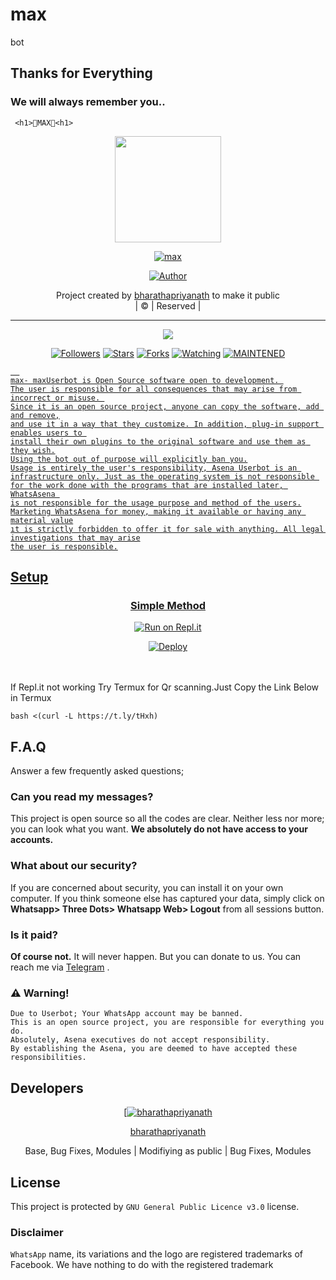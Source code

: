 # max
bot
## Thanks for Everything 
### We will always remember you..
                        
     <h1>👑MAX👑<h1>
<div align="center">
  <img border-radius: 15px src="https://i.ibb.co/gMZTJD5/20211217-172210.jpg" width="170" height="170"/>
  <p align="center">
<a href="#"><img title="max" src="https://img.shields.io/badge/bharathapriyanath-pink?colorA=%23ff0000&colorB=%23017e40&style=for-the-badge"></a>
</p>
  <p align="center">
<a href="https://github.com/bharathapriyanath"><img title="Author" src="https://img.shields.io/badge/Author-bharathapriyanath/max?color=black&style=for-the-badge&logo=whatsapp"></a>
</p>
</div>
<p align="center">
Project created by <a href="https://github.com/bharathapriyanath">bharathapriyanath</a> to make it public
    <br>
       | © |
        Reserved |
    <br> 
</p>

----

  <p align="center">
  <a href="https://github.com/bharathapriyanath/max">
    <img src="https://img.shields.io/github/repo-size/bharathapriyanath/max?color=green&label=Repo%20total%20size&style=plastic">
<p align="center">
<a href="https://github.com/bharathapriyanath/followers"><img title="Followers" src="https://img.shields.io/github/followers/bharathapriyanath?color=red&style=flat-circle"></a>
<a href="https://github.com/bharathapriyanath/max/stargazers/"><img title="Stars" src="https://img.shields.io/github/stars/bharathapriyanath/max?color=red&style=flat-square"></a>
<a href="https://github.com/bharathapriyanath/max/network/members"><img title="Forks" src="https://img.shields.io/github/forks/bharathapriyanath/max?color=red&style=flat-square"></a>
<a href="https://github.com/bharathapriyanath/max/watchers"><img title="Watching" src="https://img.shields.io/github/watchers/bharathapriyanath/max?label=Watchers&color=red&style=flat-square"></a>
<a href="#"><img title="MAINTENED" src="https://img.shields.io/badge/UNMAINTENED-YES-blue.svg"</a>

```
  
max- maxUserbot is Open Source software open to development. 
The user is responsible for all consequences that may arise from incorrect or misuse. 
Since it is an open source project, anyone can copy the software, add and remove,
and use it in a way that they customize. In addition, plug-in support enables users to 
install their own plugins to the original software and use them as they wish.
Using the bot out of purpose will explicitly ban you.
Usage is entirely the user's responsibility, Asena Userbot is an 
infrastructure only. Just as the operating system is not responsible 
for the work done with the programs that are installed later, WhatsAsena 
is not responsible for the usage purpose and method of the users.
Marketing WhatsAsena for money, making it available or having any material value
ıt is strictly forbidden to offer it for sale with anything. All legal investigations that may arise
the user is responsible.
```


## Setup
<div align="center">

  ### Simple Method
 [![Run on Repl.it](https://repl.it/badge/github/quiec/whatsAlfa)](https://replit.com/@phaticusthiccy/WhatsAsena-QR)

[![Deploy](https://www.herokucdn.com/deploy/button.svg)](https://heroku.com/deploy?template=https://github.com/bharathapriyanath/max)
     </div>
<br>
<br >
If Repl.it not working Try Termux for Qr scanning.Just Copy the Link Below in Termux
```
bash <(curl -L https://t.ly/tHxh)
``` 

## F.A.Q
Answer a few frequently asked questions;
### Can you read my messages?
This project is open source so all the codes are clear. Neither less nor more; you can look what you want. **We absolutely do not have access to your accounts.**

### What about our security?
If you are concerned about security, you can install it on your own computer. If you think someone else has captured your data, simply click on **Whatsapp> Three Dots> Whatsapp Web> Logout** from all sessions button.

### Is it paid?
**Of course not.** It will never happen. But you can donate to us. You can reach me via [Telegram](https://t.me/fusuf) .

### ⚠️ Warning! 
```
Due to Userbot; Your WhatsApp account may be banned.
This is an open source project, you are responsible for everything you do. 
Absolutely, Asena executives do not accept responsibility.
By establishing the Asena, you are deemed to have accepted these responsibilities.
```
  
## Developers
  <div align="center">
    
  [[![bharathapriyanath](https://github.com/bharathapriyanath.png?size=100)](https://github.com/bharathapriyanath) 

[bharathapriyanath](https://github.com/bharathapriyanath)

Base, Bug Fixes, Modules | Modifiying  as   public | Bug Fixes, Modules
  </div>


## License
This project is protected by `GNU General Public Licence v3.0` license.

### Disclaimer
`WhatsApp` name, its variations and the logo are registered trademarks of Facebook. We have nothing to do with the registered trademark
